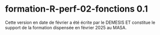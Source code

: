 # formation-R-perf-02-fonctions 0.1

Cette version en date de février a été écrite par le DEMESIS ET constitue le support de la formation dispensée en février 2025 au MASA.  